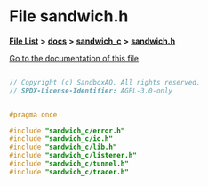 

# File sandwich.h

[**File List**](files.md) **>** [**docs**](dir_49e56c817e5e54854c35e136979f97ca.md) **>** [**sandwich\_c**](dir_f6ef5a90171f1138cc160f006fc74f9c.md) **>** [**sandwich.h**](sandwich_8h.md)

[Go to the documentation of this file](sandwich_8h.md)

```C++

// Copyright (c) SandboxAQ. All rights reserved.
// SPDX-License-Identifier: AGPL-3.0-only


#pragma once

#include "sandwich_c/error.h"
#include "sandwich_c/io.h"
#include "sandwich_c/lib.h"
#include "sandwich_c/listener.h"
#include "sandwich_c/tunnel.h"
#include "sandwich_c/tracer.h"

```

